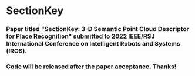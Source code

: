 # SectionKey


### Paper titled "SectionKey: 3-D Semantic Point Cloud Descriptor for Place Recognition" submitted to 2022 IEEE/RSJ International Conference on Intelligent Robots and Systems (IROS).
### Code will be released after the paper acceptance. Thanks!

